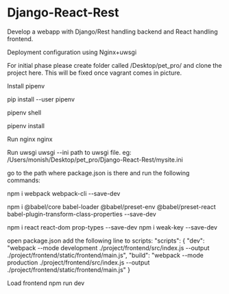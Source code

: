 # Django-React-Rest

Develop a webapp with Django/Rest handling backend and React handling frontend.

Deployment configuration using Nginx+uwsgi

For initial phase please create folder called /Desktop/pet_pro/ and clone the project here. This will be fixed once vagrant comes in picture.

Install pipenv

pip install --user pipenv

pipenv shell

pipenv install


Run nginx
nginx

Run uwsgi
uwsgi --ini path to uwsgi file.
eg: /Users/monish/Desktop/pet_pro/Django-React-Rest/mysite.ini


go to the path where package.json is there
and run the following commands:

npm i webpack webpack-cli --save-dev

npm i @babel/core babel-loader @babel/preset-env @babel/preset-react babel-plugin-transform-class-properties --save-dev

npm i react react-dom prop-types --save-dev
npm i weak-key --save-dev


open package.json
add the following line to scripts:
"scripts": {
  "dev": "webpack --mode development ./project/frontend/src/index.js --output ./project/frontend/static/frontend/main.js",
  "build": "webpack --mode production ./project/frontend/src/index.js --output ./project/frontend/static/frontend/main.js"
}


Load frontend
npm run dev
